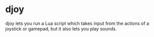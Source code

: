 # djoy

djoy lets you run a Lua script which takes input from the actions of a
joystick or gamepad, but it also lets you play sounds.
